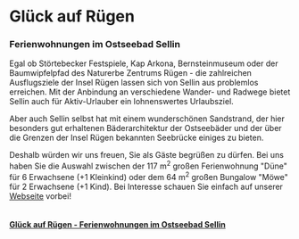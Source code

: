 # Glück auf Rügen #

### Ferienwohnungen im Ostseebad Sellin

Egal ob Störtebecker Festspiele, Kap Arkona, Bernsteinmuseum oder der Baumwipfelpfad des Naturerbe Zentrums Rügen - die zahlreichen Ausflugsziele der Insel Rügen lassen sich von Sellin aus problemlos erreichen. Mit der Anbindung an verschiedene Wander- und Radwege bietet Sellin auch für Aktiv-Urlauber ein lohnenswertes Urlaubsziel.

Aber auch Sellin selbst hat mit einem wunderschönen Sandstrand, der hier besonders gut erhaltenen Bäderarchitektur der Ostseebäder und der über die Grenzen der Insel Rügen bekannten Seebrücke einiges zu bieten.

Deshalb würden wir uns freuen, Sie als Gäste begrüßen zu dürfen. Bei uns haben Sie die Auswahl zwischen der 117 m<sup>2</sup> großen Ferienwohnung "Düne" für 6 Erwachsene (+1 Kleinkind) oder dem 64 m<sup>2</sup> großen Bungalow "Möwe" für 2 Erwachsene (+1 Kind). Bei Interesse schauen Sie einfach auf unserer [Webseite](https://www.glueck-auf-ruegen.de/) vorbei!  
&nbsp;    
&nbsp;  
**[Glück auf Rügen - Ferienwohnungen im Ostseebad Sellin](https://www.glueck-auf-ruegen.de/)**
